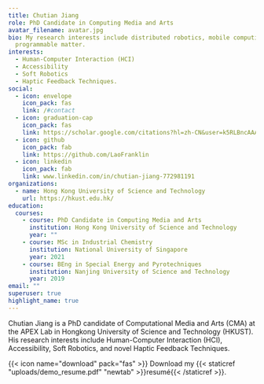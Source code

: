 ```yaml
---
title: Chutian Jiang
role: PhD Candidate in Computing Media and Arts
avatar_filename: avatar.jpg
bio: My research interests include distributed robotics, mobile computing and
  programmable matter.
interests:
  - Human-Computer Interaction (HCI)
  - Accessibility
  - Soft Robotics
  - Haptic Feedback Techniques.
social:
  - icon: envelope
    icon_pack: fas
    link: /#contact
  - icon: graduation-cap
    icon_pack: fas
    link: https://scholar.google.com/citations?hl=zh-CN&user=k5RLBncAAAAJ
  - icon: github
    icon_pack: fab
    link: https://github.com/LaoFranklin
  - icon: linkedin
    icon_pack: fab
    link: www.linkedin.com/in/chutian-jiang-772981191
organizations:
  - name: Hong Kong University of Science and Technology
    url: https://hkust.edu.hk/
education:
  courses:
    - course: PhD Candidate in Computing Media and Arts
      institution: Hong Kong University of Science and Technology
      year: ""
    - course: MSc in Industrial Chemistry
      institution: National University of Singapore
      year: 2021
    - course: BEng in Special Energy and Pyrotechniques
      institution: Nanjing University of Science and Technology
      year: 2019
email: ""
superuser: true
highlight_name: true
---
```

Chutian Jiang is a PhD candidate of Computational Media and Arts (CMA) at the APEX Lab in Hongkong University of Science and Technology (HKUST). His research interests include Human-Computer Interaction (HCI), Accessibility, Soft Robotics, and novel Haptic Feedback Techniques.

{{< icon name="download" pack="fas" >}} Download my {{< staticref "uploads/demo_resume.pdf" "newtab" >}}resumé{{< /staticref >}}.
